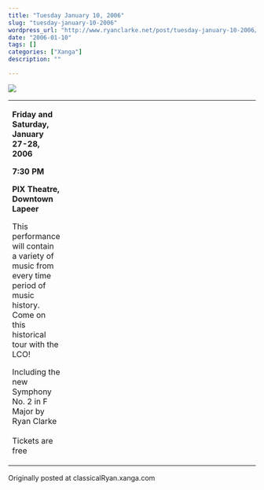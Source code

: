 ```yaml
---
title: "Tuesday January 10, 2006"
slug: "tuesday-january-10-2006"
wordpress_url: "http://www.ryanclarke.net/post/tuesday-january-10-2006/"
date: "2006-01-10"
tags: []
categories: ["Xanga"]
description: ""

---
```


![](http://www.lapeerorchestra.com/new_header.jpg)
<table>
<colgroup>
<col width="20%" />
<col width="20%" />
<col width="20%" />
<col width="20%" />
<col width="20%" />
</colgroup>
<tbody>
<tr class="odd">
<td align="left"><p><strong>Friday and Saturday, January 27-28, 2006</strong></p>
<p><strong>7:30 PM</strong></p>
<p><strong>PIX Theatre, Downtown Lapeer</strong></p>
<p>This performance will contain a variety of music from every time<br /> period of music history. Come on this historical tour with the LCO!<br /></p>
<p>Including the new Symphony No. 2 in F Major by Ryan Clarke<br /><br />Tickets are free</p></td>
</tr>
</tbody>
</table>

Originally posted at classicalRyan.xanga.com
